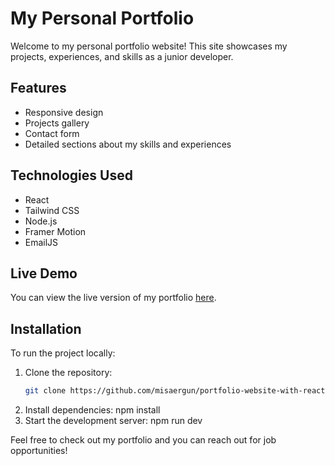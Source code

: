 # My Personal Portfolio

Welcome to my personal portfolio website! This site showcases my projects, experiences, and skills as a junior developer.

## Features
- Responsive design
- Projects gallery
- Contact form
- Detailed sections about my skills and experiences

## Technologies Used
- React
- Tailwind CSS
- Node.js 
- Framer Motion
- EmailJS

## Live Demo
You can view the live version of my portfolio [here](https://muberra-nisa-ergun-portfolio.vercel.app/).

## Installation
To run the project locally:
1. Clone the repository:
   ```bash
   git clone https://github.com/misaergun/portfolio-website-with-react.git
2. Install dependencies:
npm install
3. Start the development server:
npm run dev

Feel free to check out my portfolio and you can reach out for job opportunities!
